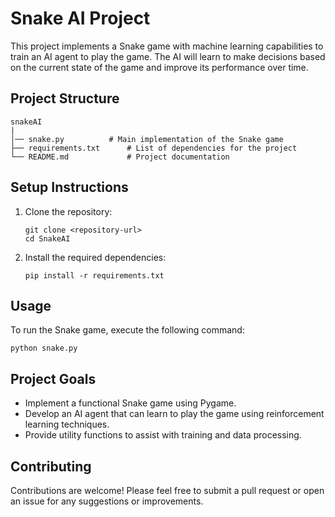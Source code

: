 # Snake AI Project

This project implements a Snake game with machine learning capabilities to train an AI agent to play the game. The AI will learn to make decisions based on the current state of the game and improve its performance over time.

## Project Structure

```
snakeAI
|
│── snake.py          # Main implementation of the Snake game
├── requirements.txt      # List of dependencies for the project
└── README.md             # Project documentation
```

## Setup Instructions

1. Clone the repository:
   ```
   git clone <repository-url>
   cd SnakeAI
   ```

2. Install the required dependencies:
   ```
   pip install -r requirements.txt
   ```

## Usage

To run the Snake game, execute the following command:
```
python snake.py
```

## Project Goals

- Implement a functional Snake game using Pygame.
- Develop an AI agent that can learn to play the game using reinforcement learning techniques.
- Provide utility functions to assist with training and data processing.

## Contributing

Contributions are welcome! Please feel free to submit a pull request or open an issue for any suggestions or improvements.